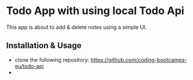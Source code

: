 # Todo App with using local Todo Api

This app is about to add & delete notes using a simple UI.

## Installation & Usage

- clone the following repository: https://github.com/coding-bootcamps-eu/todo-api
-
